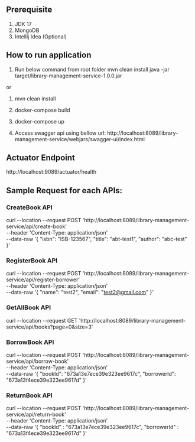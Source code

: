 ## Prerequisite
1. JDK 17
2. MongoDB
3. Intellij Idea (Optional)

## How to run application

1. Run below command from root folder
mvn clean install
java -jar target/library-management-service-1.0.0.jar

or
1. mvn clean install
2. docker-compose build
3. docker-compose up


3. Access swagger api using bellow url:
http://localhost:8089/library-management-service/webjars/swagger-ui/index.html

## Actuator Endpoint
http://localhost:9089/actuator/health

## Sample Request for each APIs:

### CreateBook API
curl --location --request POST 'http://localhost:8089/library-management-service/api/create-book' \
--header 'Content-Type: application/json' \
--data-raw '{
"isbn": "ISB-123567",
"title": "abt-test1",
"author": "abc-test"
}'

### RegisterBook API
curl --location --request POST 'http://localhost:8089/library-management-service/api/register-borrower' \
--header 'Content-Type: application/json' \
--data-raw '{
"name": "test2",
"email": "test2@gmail.com"
}'

### GetAllBook API
curl --location --request GET 'http://localhost:8089/library-management-service/api/books?page=0&size=3'


### BorrowBook API
curl --location --request POST 'http://localhost:8089/library-management-service/api/borrow-book' \
--header 'Content-Type: application/json' \
--data-raw '{
"bookId": "673a13e7ece39e323ee9617c",
"borrowerId": "673a13f4ece39e323ee9617d"
}'

### ReturnBook API
curl --location --request POST 'http://localhost:8089/library-management-service/api/return-book' \
--header 'Content-Type: application/json' \
--data-raw '{
"bookId" : "673a13e7ece39e323ee9617c",
"borrowerId" : "673a13f4ece39e323ee9617d"
}'